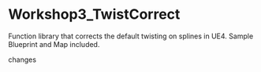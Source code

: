# Workshop3_TwistCorrect
Function library that corrects the default twisting on splines in UE4. Sample Blueprint and Map included. 

changes
